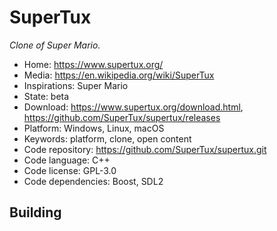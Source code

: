 # SuperTux

_Clone of Super Mario._

- Home: https://www.supertux.org/
- Media: https://en.wikipedia.org/wiki/SuperTux
- Inspirations: Super Mario
- State: beta
- Download: https://www.supertux.org/download.html, https://github.com/SuperTux/supertux/releases
- Platform: Windows, Linux, macOS
- Keywords: platform, clone, open content
- Code repository: https://github.com/SuperTux/supertux.git
- Code language: C++
- Code license: GPL-3.0
- Code dependencies: Boost, SDL2

## Building
